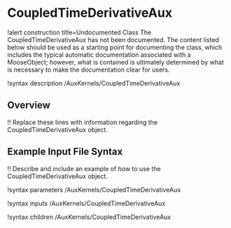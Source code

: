 # CoupledTimeDerivativeAux

!alert construction title=Undocumented Class
The CoupledTimeDerivativeAux has not been documented. The content listed below should be used as a starting point for
documenting the class, which includes the typical automatic documentation associated with a
MooseObject; however, what is contained is ultimately determined by what is necessary to make the
documentation clear for users.

!syntax description /AuxKernels/CoupledTimeDerivativeAux

## Overview

!! Replace these lines with information regarding the CoupledTimeDerivativeAux object.

## Example Input File Syntax

!! Describe and include an example of how to use the CoupledTimeDerivativeAux object.

!syntax parameters /AuxKernels/CoupledTimeDerivativeAux

!syntax inputs /AuxKernels/CoupledTimeDerivativeAux

!syntax children /AuxKernels/CoupledTimeDerivativeAux
